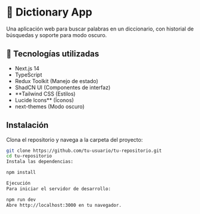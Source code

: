 # 📖 Dictionary App  

Una aplicación web para buscar palabras en un diccionario, con historial de búsquedas y soporte para modo oscuro.  

## 🚀 Tecnologías utilizadas  
- Next.js 14  
- TypeScript  
- Redux Toolkit (Manejo de estado)  
- ShadCN UI (Componentes de interfaz)  
- **Tailwind CSS (Estilos)  
- Lucide Icons** (Íconos)  
- next-themes (Modo oscuro)  

##  Instalación  

Clona el repositorio y navega a la carpeta del proyecto:  

```bash
git clone https://github.com/tu-usuario/tu-repositorio.git
cd tu-repositorio
Instala las dependencias:

npm install

Ejecución
Para iniciar el servidor de desarrollo:

npm run dev
Abre http://localhost:3000 en tu navegador.